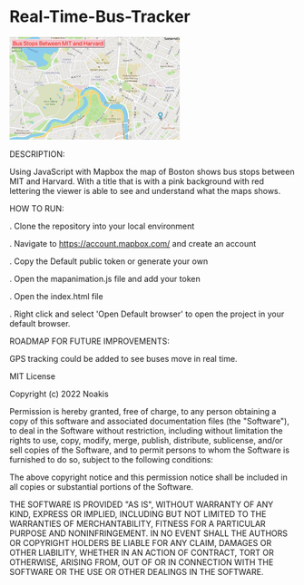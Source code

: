 # Real-Time-Bus-Tracker

<img src= "Real Time Bus Tracker Map.png" width='300'/>

DESCRIPTION:

Using JavaScript with Mapbox the map of Boston shows bus stops between MIT and Harvard. With a title that is with a pink background with red lettering the viewer is able to see and understand what the maps shows. 

HOW TO RUN:

. Clone the repository into your local environment

. Navigate to https://account.mapbox.com/ and create an account

. Copy the Default public token or generate your own

. Open the mapanimation.js file and add your token

. Open the index.html file

. Right click and select 'Open Default browser' to open the project in your default browser.

ROADMAP FOR FUTURE IMPROVEMENTS:

GPS tracking could be added to see buses move in real time.


MIT License

Copyright (c) 2022 Noakis

Permission is hereby granted, free of charge, to any person obtaining a copy
of this software and associated documentation files (the "Software"), to deal
in the Software without restriction, including without limitation the rights
to use, copy, modify, merge, publish, distribute, sublicense, and/or sell
copies of the Software, and to permit persons to whom the Software is
furnished to do so, subject to the following conditions:

The above copyright notice and this permission notice shall be included in all
copies or substantial portions of the Software.

THE SOFTWARE IS PROVIDED "AS IS", WITHOUT WARRANTY OF ANY KIND, EXPRESS OR
IMPLIED, INCLUDING BUT NOT LIMITED TO THE WARRANTIES OF MERCHANTABILITY,
FITNESS FOR A PARTICULAR PURPOSE AND NONINFRINGEMENT. IN NO EVENT SHALL THE
AUTHORS OR COPYRIGHT HOLDERS BE LIABLE FOR ANY CLAIM, DAMAGES OR OTHER
LIABILITY, WHETHER IN AN ACTION OF CONTRACT, TORT OR OTHERWISE, ARISING FROM,
OUT OF OR IN CONNECTION WITH THE SOFTWARE OR THE USE OR OTHER DEALINGS IN THE
SOFTWARE.
